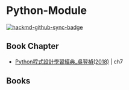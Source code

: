 # Python-Module

[![hackmd-github-sync-badge](https://hackmd.io/OAj0bAdgQIqJW4u3-AY8Nw/badge)](https://hackmd.io/OAj0bAdgQIqJW4u3-AY8Nw)

## Book Chapter
* [Python程式設計學習經典_吳翌禎(2018)](http://books.gotop.com.tw/v_IEL020400) | ch7

## Books